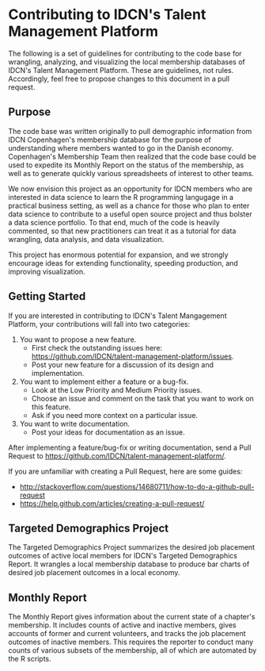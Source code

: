 <h1>Contributing to IDCN's Talent Management Platform</h1>

The following is a set of guidelines for contributing to the code base for wrangling, analyzing, and visualizing the local membership databases of IDCN's Talent Management Platform. These are guidelines, not rules. Accordingly, feel free to propose changes to this document in a pull request.

<h2>Purpose</h2>

The code base was written originally to pull demographic information from IDCN Copenhagen's membership database for the purpose of understanding where members wanted to go in the Danish economy. Copenhagen's Membership Team then realized that the code base could be used to expedite its Monthly Report on the status of the membership, as well as to generate quickly various spreadsheets of interest to other teams.

We now envision this project as an opportunity for IDCN members who are interested in data science to learn the R programming langugage in a practical business setting, as well as a chance for those who plan to enter data science to contribute to a useful open source project and thus bolster a data science portfolio. To that end, much of the code is heavily commented, so that new practitioners can treat it as a tutorial for data wrangling, data analysis, and data visualization.

This project has enormous potential for expansion, and we strongly encourage ideas for extending functionality, speeding production, and improving visualization.

<h2>Getting Started</h2>

If you are interested in contributing to IDCN's Talent Mangagement Platform, your contributions will fall into two categories:
1. You want to propose a new feature.
    - First check the outstanding issues here: https://github.com/IDCN/talent-management-platform/issues.
    - Post your new feature for a discussion of its design and implementation.
2. You want to implement either a feature or a bug-fix.
    - Look at the Low Priority and Medium Priority issues.
    - Choose an issue and comment on the task that you want to work on this feature.
    - Ask if you need more context on a particular issue.
3. You want to write documentation.
    - Post your ideas for documentation as an issue.

After implementing a feature/bug-fix or writing documentation, send a Pull Request to https://github.com/IDCN/talent-management-platform/.

If you are unfamiliar with creating a Pull Request, here are some guides:
- http://stackoverflow.com/questions/14680711/how-to-do-a-github-pull-request
- https://help.github.com/articles/creating-a-pull-request/

<h2>Targeted Demographics Project</h2>
The Targeted Demographics Project summarizes the desired job placement outcomes of active local members for IDCN's Targeted Demographics Report. It wrangles a local membership database to produce bar charts of desired job placement outcomes in a local economy.

<h2>Monthly Report</h2>
The Monthly Report gives information about the current state of a chapter's membership. It includes counts of active and inactive members, gives accounts of former and current volunteers, and tracks the job placement outcomes of inactive members. This requires the reporter to conduct many counts of various subsets of the membership, all of which are automated by the R scripts.
